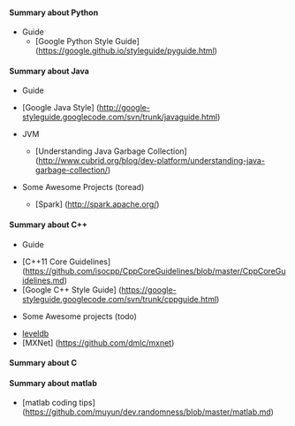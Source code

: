 #### Summary about Python
* Guide
  - [Google Python Style Guide] (https://google.github.io/styleguide/pyguide.html)

#### Summary about Java
 * Guide
  - [Google Java Style] (http://google-styleguide.googlecode.com/svn/trunk/javaguide.html)
 
* JVM
  - [Understanding Java Garbage Collection] (http://www.cubrid.org/blog/dev-platform/understanding-java-garbage-collection/)
  
* Some Awesome Projects (toread)
  - [Spark] (http://spark.apache.org/)

#### Summary about C++
 * Guide
  -  [C++11 Core Guidelines] (https://github.com/isocpp/CppCoreGuidelines/blob/master/CppCoreGuidelines.md)
  -  [Google C++ Style Guide] (https://google-styleguide.googlecode.com/svn/trunk/cppguide.html)

 * Some Awesome projects (todo)
  - [leveldb](https://github.com/google/leveldb)
  - [MXNet] (https://github.com/dmlc/mxnet)

#### Summary about C

#### Summary about matlab
  - [matlab coding tips] (https://github.com/muyun/dev.randomness/blob/master/matlab.md)
